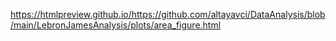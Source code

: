 https://htmlpreview.github.io/https://github.com/altayavci/DataAnalysis/blob/main/LebronJamesAnalysis/plots/area_figure.html
